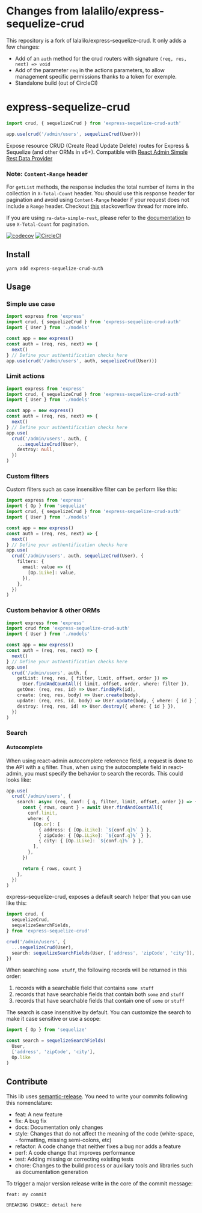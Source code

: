 # Changes from lalalilo/express-sequelize-crud

This repository is a fork of lalalilo/express-sequelize-crud. It only adds a few changes:

- Add of an `auth` method for the crud routers with signature `(req, res, next) => void`
- Add of the parameter `req` in the actions parameters, to allow management specific permissions thanks to a token for exemple.
- Standalone build (out of CircleCI)

# express-sequelize-crud

```ts
import crud, { sequelizeCrud } from 'express-sequelize-crud-auth'

app.use(crud('/admin/users', sequelizeCrud(User)))
```

Expose resource CRUD (Create Read Update Delete) routes for Express & Sequelize (and other ORMs in v6+). Compatible with [React Admin Simple Rest Data Provider](https://github.com/marmelab/react-admin/tree/master/packages/ra-data-simple-rest)

### Note: `Content-Range` header

For `getList` methods, the response includes the total number of items in the collection in `X-Total-Count` header. You should use this response header for pagination and avoid using `Content-Range` header if your request does not include a `Range` header. Checkout [this](https://stackoverflow.com/questions/53259737/content-range-working-in-safari-but-not-in-chrome) stackoverflow thread for more info.

If you are using `ra-data-simple-rest`, please refer to the [documentation](https://github.com/Serind/ra-data-simple-rest#note-about-content-range) to use `X-Total-Count` for pagination.

[![codecov](https://codecov.io/gh/lalalilo/express-sequelize-crud/branch/master/graph/badge.svg)](https://codecov.io/gh/lalalilo/express-sequelize-crud) [![CircleCI](https://circleci.com/gh/lalalilo/express-sequelize-crud.svg?style=svg)](https://circleci.com/gh/lalalilo/express-sequelize-crud)

## Install

```
yarn add express-sequelize-crud-auth
```

## Usage

### Simple use case

```ts
import express from 'express'
import crud, { sequelizeCrud } from 'express-sequelize-crud-auth'
import { User } from './models'

const app = new express()
const auth = (req, res, next) => {
  next()
} // Define your authentification checks here
app.use(crud('/admin/users', auth, sequelizeCrud(User)))
```

### Limit actions

```ts
import express from 'express'
import crud, { sequelizeCrud } from 'express-sequelize-crud-auth'
import { User } from './models'

const app = new express()
const auth = (req, res, next) => {
  next()
} // Define your authentification checks here
app.use(
  crud('/admin/users', auth, {
    ...sequelizeCrud(User),
    destroy: null,
  })
)
```

### Custom filters

Custom filters such as case insensitive filter can be perform like this:

```ts
import express from 'express'
import { Op } from 'sequelize'
import crud, { sequelizeCrud } from 'express-sequelize-crud-auth'
import { User } from './models'

const app = new express()
const auth = (req, res, next) => {
  next()
} // Define your authentification checks here
app.use(
  crud('/admin/users', auth, sequelizeCrud(User), {
    filters: {
      email: value => ({
        [Op.iLike]: value,
      }),
    },
  })
)
```

### Custom behavior & other ORMs

```ts
import express from 'express'
import crud from 'express-sequelize-crud-auth'
import { User } from './models'

const app = new express()
const auth = (req, res, next) => {
  next()
} // Define your authentification checks here
app.use(
  crud('/admin/users', auth, {
    getList: (req, res, { filter, limit, offset, order }) =>
      User.findAndCountAll({ limit, offset, order, where: filter }),
    getOne: (req, res, id) => User.findByPk(id),
    create: (req, res, body) => User.create(body),
    update: (req, res, id, body) => User.update(body, { where: { id } }),
    destroy: (req, res, id) => User.destroy({ where: { id } }),
  })
)
```

### Search

#### Autocomplete

When using react-admin autocomplete reference field, a request is done to the API with a `q` filter. Thus, when using the autocomplete field in react-admin, you must specify the behavior to search the records. This could looks like:

```ts
app.use(
  crud('/admin/users', {
    search: async (req, conf: { q, filter, limit, offset, order }) => {
      const { rows, count } = await User.findAndCountAll({
        conf.limit,
        where: {
          [Op.or]: [
            { address: { [Op.iLike]: `${conf.q}%` } },
            { zipCode: { [Op.iLike]: `${conf.q}%` } },
            { city: { [Op.iLike]: `${conf.q}%` } },
          ],
        },
      })

      return { rows, count }
    },
  })
)
```

express-sequelize-crud, exposes a default search helper that you can use like this:

```ts
import crud, {
  sequelizeCrud,
  sequelizeSearchFields,
} from 'express-sequelize-crud'

crud('/admin/users', {
  ...sequelizeCrud(User),
  search: sequelizeSearchFields(User, ['address', 'zipCode', 'city']),
})
```

When searching `some stuff`, the following records will be returned in this order:

1. records with a searchable field that contains `some stuff`
2. records that have searchable fields that contain both `some` and `stuff`
3. records that have searchable fields that contain one of `some` or `stuff`

The search is case insensitive by default. You can customize the search to make it case sensitive or use a scope:

```ts
import { Op } from 'sequelize'

const search = sequelizeSearchFields(
  User,
  ['address', 'zipCode', 'city'],
  Op.like
)
```

## Contribute

This lib uses [semantic-release](https://github.com/semantic-release/semantic-release). You need to write your commits following this nomenclature:

- feat: A new feature
- fix: A bug fix
- docs: Documentation only changes
- style: Changes that do not affect the meaning of the code (white-space, - formatting, missing semi-colons, etc)
- refactor: A code change that neither fixes a bug nor adds a feature
- perf: A code change that improves performance
- test: Adding missing or correcting existing tests
- chore: Changes to the build process or auxiliary tools and libraries such as documentation generation

To trigger a major version release write in the core of the commit message:

```
feat: my commit

BREAKING CHANGE: detail here
```
